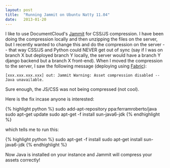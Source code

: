 ```yaml
---
layout: post
title:  "Running Jammit on Ubuntu Natty 11.04"
date:   2013-01-20
---
```


I like to use DocumentCloud's [Jammit](http://documentcloud.github.com/jammit/) for CSS/JS compression. I have been doing the compression locally and then unzipping the files on the server, but I recently wanted to change this and do the compression on the server -- that way CSS/JS and Python could NEVER get out of sync (say if I was on branch X but deployed branch Y locally, the server would have a branch Y django backend but a branch X front-end). When I moved the compression to the server, I saw the following message (deploying using [Fabric](http://docs.fabfile.org/en/1.4.3/index.html)):

    [xxx.xxx.xxx.xxx] out: Jammit Warning: Asset compression disabled -- Java unavailable.

Sure enough, the JS/CSS was not being compressed (not cool).

Here is the fix incase anyone is interested:

{% highlight python %}
sudo add-apt-repository ppa:ferramroberto/java
sudo apt-get update
sudo apt-get -f install sun-java6-jdk
{% endhighlight %}

which tells me to run this:
 
{% highlight python %}
sudo apt-get -f install
sudo apt-get install sun-java6-jdk
{% endhighlight %}

Now Java is installed on your instance and Jammit will compress your assets correctly!

